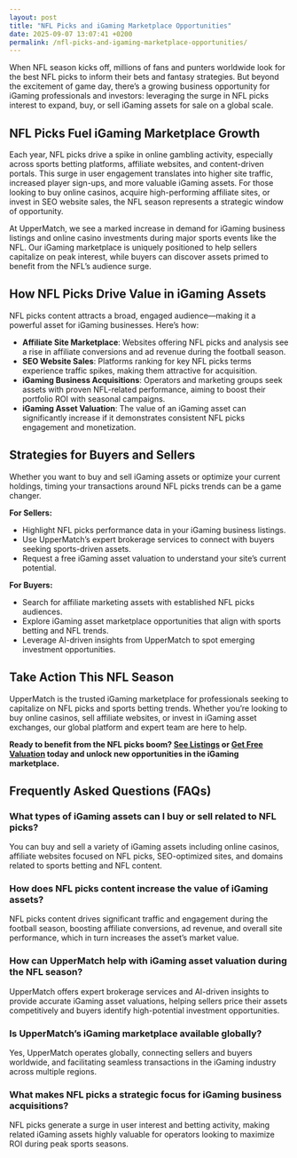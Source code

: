 ```yaml
---
layout: post
title: "NFL Picks and iGaming Marketplace Opportunities"
date: 2025-09-07 13:07:41 +0200
permalink: /nfl-picks-and-igaming-marketplace-opportunities/
---
```

When NFL season kicks off, millions of fans and punters worldwide look for the best NFL picks to inform their bets and fantasy strategies. But beyond the excitement of game day, there’s a growing business opportunity for iGaming professionals and investors: leveraging the surge in NFL picks interest to expand, buy, or sell iGaming assets for sale on a global scale.

## NFL Picks Fuel iGaming Marketplace Growth

Each year, NFL picks drive a spike in online gambling activity, especially across sports betting platforms, affiliate websites, and content-driven portals. This surge in user engagement translates into higher site traffic, increased player sign-ups, and more valuable iGaming assets. For those looking to buy online casinos, acquire high-performing affiliate sites, or invest in SEO website sales, the NFL season represents a strategic window of opportunity.

At UpperMatch, we see a marked increase in demand for iGaming business listings and online casino investments during major sports events like the NFL. Our iGaming marketplace is uniquely positioned to help sellers capitalize on peak interest, while buyers can discover assets primed to benefit from the NFL’s audience surge.

## How NFL Picks Drive Value in iGaming Assets

NFL picks content attracts a broad, engaged audience—making it a powerful asset for iGaming businesses. Here’s how:

- **Affiliate Site Marketplace**: Websites offering NFL picks and analysis see a rise in affiliate conversions and ad revenue during the football season.
- **SEO Website Sales**: Platforms ranking for key NFL picks terms experience traffic spikes, making them attractive for acquisition.
- **iGaming Business Acquisitions**: Operators and marketing groups seek assets with proven NFL-related performance, aiming to boost their portfolio ROI with seasonal campaigns.
- **iGaming Asset Valuation**: The value of an iGaming asset can significantly increase if it demonstrates consistent NFL picks engagement and monetization.

## Strategies for Buyers and Sellers

Whether you want to buy and sell iGaming assets or optimize your current holdings, timing your transactions around NFL picks trends can be a game changer.

**For Sellers:**
- Highlight NFL picks performance data in your iGaming business listings.
- Use UpperMatch’s expert brokerage services to connect with buyers seeking sports-driven assets.
- Request a free iGaming asset valuation to understand your site’s current potential.

**For Buyers:**
- Search for affiliate marketing assets with established NFL picks audiences.
- Explore iGaming asset marketplace opportunities that align with sports betting and NFL trends.
- Leverage AI-driven insights from UpperMatch to spot emerging investment opportunities.

## Take Action This NFL Season

UpperMatch is the trusted iGaming marketplace for professionals seeking to capitalize on NFL picks and sports betting trends. Whether you’re looking to buy online casinos, sell affiliate websites, or invest in iGaming asset exchanges, our global platform and expert team are here to help.

**Ready to benefit from the NFL picks boom? [See Listings](https://www.uppermatch.com) or [Get Free Valuation](https://www.uppermatch.com) today and unlock new opportunities in the iGaming marketplace.**

## Frequently Asked Questions (FAQs)

### What types of iGaming assets can I buy or sell related to NFL picks?
You can buy and sell a variety of iGaming assets including online casinos, affiliate websites focused on NFL picks, SEO-optimized sites, and domains related to sports betting and NFL content.

### How does NFL picks content increase the value of iGaming assets?
NFL picks content drives significant traffic and engagement during the football season, boosting affiliate conversions, ad revenue, and overall site performance, which in turn increases the asset’s market value.

### How can UpperMatch help with iGaming asset valuation during the NFL season?
UpperMatch offers expert brokerage services and AI-driven insights to provide accurate iGaming asset valuations, helping sellers price their assets competitively and buyers identify high-potential investment opportunities.

### Is UpperMatch’s iGaming marketplace available globally?
Yes, UpperMatch operates globally, connecting sellers and buyers worldwide, and facilitating seamless transactions in the iGaming industry across multiple regions.

### What makes NFL picks a strategic focus for iGaming business acquisitions?
NFL picks generate a surge in user interest and betting activity, making related iGaming assets highly valuable for operators looking to maximize ROI during peak sports seasons.

<script type="application/ld+json">
{
  "@context": "https://schema.org",
  "@type": "BlogPosting",
  "headline": "NFL Picks and iGaming Marketplace Opportunities",
  "description": "Explore how NFL picks drive growth and opportunities in the iGaming marketplace. Learn strategies to buy and sell iGaming assets, including online casinos and affiliate sites, timed with NFL season trends.",
  "author": {
    "@type": "Person",
    "name": "UpperMatch"
  },
  "publisher": {
    "@type": "Person",
    "name": "UpperMatch"
  },
  "datePublished": "2024-06-01",
  "mainEntityOfPage": {
    "@type": "WebPage",
    "@id": "https://www.uppermatch.com/blog/nfl-picks-igaming-marketplace-opportunities"
  },
  "keywords": "iGaming marketplace, buy online casinos, sell affiliate websites, iGaming assets for sale, online casino investments, iGaming M&A platform, affiliate site marketplace, SEO website sales, iGaming business listings, buy and sell iGaming assets, online casino brokerage, iGaming asset valuation, affiliate marketing assets, iGaming domain sales, iGaming industry news, iGaming investment opportunities, iGaming business acquisitions, iGaming asset marketplace, iGaming website listings, iGaming asset exchange",
  "articleBody": "When NFL season kicks off, millions of fans and punters worldwide look for the best NFL picks to inform their bets and fantasy strategies. But beyond the excitement of game day, there’s a growing business opportunity for iGaming professionals and investors: leveraging the surge in NFL picks interest to expand, buy, or sell iGaming assets for sale on a global scale.\n\nEach year, NFL picks drive a spike in online gambling activity, especially across sports betting platforms, affiliate websites, and content-driven portals. This surge in user engagement translates into higher site traffic, increased player sign-ups, and more valuable iGaming assets. For those looking to buy online casinos, acquire high-performing affiliate sites, or invest in SEO website sales, the NFL season represents a strategic window of opportunity.\n\nAt UpperMatch, we see a marked increase in demand for iGaming business listings and online casino investments during major sports events like the NFL. Our iGaming marketplace is uniquely positioned to help sellers capitalize on peak interest, while buyers can discover assets primed to benefit from the NFL’s audience surge.\n\nNFL picks content attracts a broad, engaged audience—making it a powerful asset for iGaming businesses. Here’s how:\n\n- Affiliate Site Marketplace: Websites offering NFL picks and analysis see a rise in affiliate conversions and ad revenue during the football season.\n- SEO Website Sales: Platforms ranking for key NFL picks terms experience traffic spikes, making them attractive for acquisition.\n- iGaming Business Acquisitions: Operators and marketing groups seek assets with proven NFL-related performance, aiming to boost their portfolio ROI with seasonal campaigns.\n- iGaming Asset Valuation: The value of an iGaming asset can significantly increase if it demonstrates consistent NFL picks engagement and monetization.\n\nWhether you want to buy and sell iGaming assets or optimize your current holdings, timing your transactions around NFL picks trends can be a game changer.\n\nFor Sellers:\n- Highlight NFL picks performance data in your iGaming business listings.\n- Use UpperMatch’s expert brokerage services to connect with buyers seeking sports-driven assets.\n- Request a free iGaming asset valuation to understand your site’s current potential.\n\nFor Buyers:\n- Search for affiliate marketing assets with established NFL picks audiences.\n- Explore iGaming asset marketplace opportunities that align with sports betting and NFL trends.\n- Leverage AI-driven insights from UpperMatch to spot emerging investment opportunities.\n\nUpperMatch is the trusted iGaming marketplace for professionals seeking to capitalize on NFL picks and sports betting trends. Whether you’re looking to buy online casinos, sell affiliate websites, or invest in iGaming asset exchanges, our global platform and expert team are here to help.\n\nReady to benefit from the NFL picks boom? See Listings or Get Free Valuation today and unlock new opportunities in the iGaming marketplace."
}
</script>

<script type="application/ld+json">
{
  "@context": "https://schema.org",
  "@type": "FAQPage",
  "mainEntity": [
    {
      "@type": "Question",
      "name": "What types of iGaming assets can I buy or sell related to NFL picks?",
      "acceptedAnswer": {
        "@type": "Answer",
        "text": "You can buy and sell a variety of iGaming assets including online casinos, affiliate websites focused on NFL picks, SEO-optimized sites, and domains related to sports betting and NFL content."
      }
    },
    {
      "@type": "Question",
      "name": "How does NFL picks content increase the value of iGaming assets?",
      "acceptedAnswer": {
        "@type": "Answer",
        "text": "NFL picks content drives significant traffic and engagement during the football season, boosting affiliate conversions, ad revenue, and overall site performance, which in turn increases the asset’s market value."
      }
    },
    {
      "@type": "Question",
      "name": "How can UpperMatch help with iGaming asset valuation during the NFL season?",
      "acceptedAnswer": {
        "@type": "Answer",
        "text": "UpperMatch offers expert brokerage services and AI-driven insights to provide accurate iGaming asset valuations, helping sellers price their assets competitively and buyers identify high-potential investment opportunities."
      }
    },
    {
      "@type": "Question",
      "name": "Is UpperMatch’s iGaming marketplace available globally?",
      "acceptedAnswer": {
        "@type": "Answer",
        "text": "Yes, UpperMatch operates globally, connecting sellers and buyers worldwide, and facilitating seamless transactions in the iGaming industry across multiple regions."
      }
    },
    {
      "@type": "Question",
      "name": "What makes NFL picks a strategic focus for iGaming business acquisitions?",
      "acceptedAnswer": {
        "@type": "Answer",
        "text": "NFL picks generate a surge in user interest and betting activity, making related iGaming assets highly valuable for operators looking to maximize ROI during peak sports seasons."
      }
    }
  ]
}
</script>